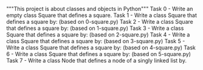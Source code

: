 """This project is about classes and objects in Python"""
Task 0 - Write an empty class Square that defines a square.
Task 1 - Write a class Square that defines a square by: (based on 0-square.py)
Task 2 - Write a class Square that defines a square by: (based on 1-square.py)
Task 3 - Write a class Square that defines a square by: (based on 2-square.py)
Task 4 - Write a class Square that defines a square by: (based on 3-square.py)
Task 5 - Write a class Square that defines a square by: (based on 4-square.py)
Task 6 - Write a class Square that defines a square by: (based on 5-square.py)
Task 7 - Write a class Node that defines a node of a singly linked list by.
